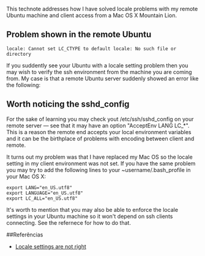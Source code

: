 This technote addresses how I have solved locale problems with my remote Ubuntu machine and client access from a Mac OS X Mountain Lion. 

## Problem shown in the remote Ubuntu
 
    locale: Cannot set LC_CTYPE to default locale: No such file or directory

If you suddently see your Ubuntu with a locale setting problem then you may wish to verify the ssh environment from the machine you are coming from. My case is that a remote Ubuntu server suddenly showed an error like the following: 

## Worth noticing the sshd_config

For the sake of learning you may check yout /etc/ssh/sshd_config on your remote server — see that it may have an option "AcceptEnv LANG LC_*". This is a reason the remote end accepts your local environment variables and it can be the birthplace of problems with encoding between client and remote. 

It turns out my problem was that I have replaced my Mac OS so the locale setting in my client environment was not set. If you have the same problem you may try to add the following lines to your ~username/.bash_profile in your Mac OS X: 

    export LANG="en_US.utf8"
    export LANGUAGE="en_US.utf8"
    export LC_ALL="en_US.utf8"

It's worth to mention that you may also be able to enforce the locale settings in your Ubuntu machine so it won't depend on ssh clients connecting. See the refernece for how to do that. 

##Referências 

<ul>
<li><a href='http://askubuntu.com/questions/33025/locale-settings-are-not-right-how-can-i-reset-them'>Locale settings are not right</a></li>
</ul>

